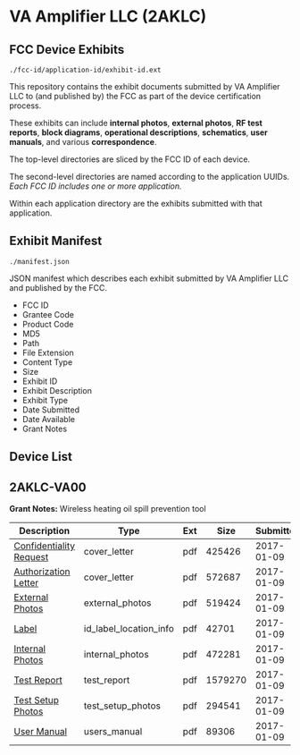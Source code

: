 # VA Amplifier LLC (2AKLC)
## FCC Device Exhibits

```
./fcc-id/application-id/exhibit-id.ext
```

This repository contains the exhibit documents submitted by VA Amplifier LLC to (and published by) the FCC as part of the device certification process.

These exhibits can include **internal photos**, **external photos**, **RF test reports**, **block diagrams**, **operational descriptions**, **schematics**, **user manuals**, and various **correspondence**.

The top-level directories are sliced by the FCC ID of each device.

The second-level directories are named according to the application UUIDs. *Each FCC ID includes one or more application.*

Within each application directory are the exhibits submitted with that application. 

## Exhibit Manifest

```
./manifest.json
```

JSON manifest which describes each exhibit submitted by VA Amplifier LLC and published by the FCC.

- FCC ID
- Grantee Code
- Product Code
- MD5
- Path
- File Extension
- Content Type
- Size
- Exhibit ID
- Exhibit Description
- Exhibit Type
- Date Submitted
- Date Available
- Grant Notes

## Device List
## 2AKLC-VA00
**Grant Notes:** Wireless heating oil spill prevention tool

| Description | Type | Ext | Size | Submitted | Available |
| ----------- | ---- | --- | ---- | --------- | --------- |
| [Confidentiality Request](2AKLC-VA00/e151a11df0a108b296eb134f2053c3b0/3252309.pdf) | cover_letter | pdf | 425426 | 2017-01-09 | 2017-01-09 |
| [Authorization Letter](2AKLC-VA00/e151a11df0a108b296eb134f2053c3b0/3252308.pdf) | cover_letter | pdf | 572687 | 2017-01-09 | 2017-01-09 |
| [External Photos](2AKLC-VA00/e151a11df0a108b296eb134f2053c3b0/3252310.pdf) | external_photos | pdf | 519424 | 2017-01-09 | 2017-01-09 |
| [Label](2AKLC-VA00/e151a11df0a108b296eb134f2053c3b0/3252314.pdf) | id_label_location_info | pdf | 42701 | 2017-01-09 | 2017-01-09 |
| [Internal Photos](2AKLC-VA00/e151a11df0a108b296eb134f2053c3b0/3252311.pdf) | internal_photos | pdf | 472281 | 2017-01-09 | 2017-01-09 |
| [Test Report](2AKLC-VA00/e151a11df0a108b296eb134f2053c3b0/3252315.pdf) | test_report | pdf | 1579270 | 2017-01-09 | 2017-01-09 |
| [Test Setup Photos](2AKLC-VA00/e151a11df0a108b296eb134f2053c3b0/3252312.pdf) | test_setup_photos | pdf | 294541 | 2017-01-09 | 2017-01-09 |
| [User Manual](2AKLC-VA00/e151a11df0a108b296eb134f2053c3b0/3252313.pdf) | users_manual | pdf | 89306 | 2017-01-09 | 2017-01-09 |
